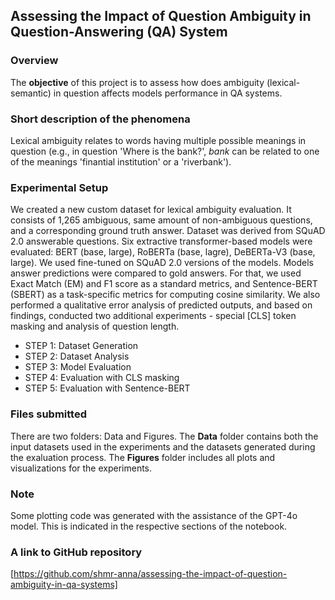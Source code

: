 ## Assessing the Impact of Question Ambiguity in Question-Answering (QA) System

### Overview
The __objective__ of this project is to assess how does ambiguity (lexical-semantic) in question affects models performance in QA systems. 

### Short description of the phenomena
Lexical ambiguity relates to words having multiple possible meanings in question (e.g., in question 'Where is the bank?', *bank* can be related to one of the meanings 'finantial institution' or a 'riverbank').

### Experimental Setup
We created a new custom dataset for lexical ambiguity evaluation. It consists of 1,265 ambiguous, same amount of non-ambiguous questions, and a corresponding ground truth answer. Dataset was derived from SQuAD 2.0 answerable questions. Six extractive transformer-based models were evaluated: BERT (base, large), RoBERTa (base, lagre), DeBERTa-V3 (base, large). We used fine-tuned on SQuAD 2.0 versions of the models. Models answer predictions were compared to gold answers. For that, we used Exact Match (EM) and F1 score as a standard metrics, and Sentence-BERT (SBERT) as a task-specific metrics for computing cosine similarity. We also performed a qualitative error analysis of predicted outputs, and based on findings, conducted two additional experiments - special [CLS] token masking and analysis of question length.

- STEP 1: Dataset Generation
- STEP 2: Dataset Analysis
- STEP 3: Model Evaluation
- STEP 4: Evaluation with CLS masking
- STEP 5: Evaluation with Sentence-BERT

### Files submitted
There are two folders: Data and Figures. The __Data__ folder contains both the input datasets used in the experiments and the datasets generated during the exaluation process. The __Figures__ folder includes all plots and visualizations for the experiments.

### Note
Some plotting code was generated with the assistance of the GPT-4o model. This is indicated in the respective sections of the notebook. 

### A link to GitHub repository
[https://github.com/shmr-anna/assessing-the-impact-of-question-ambiguity-in-qa-systems]
